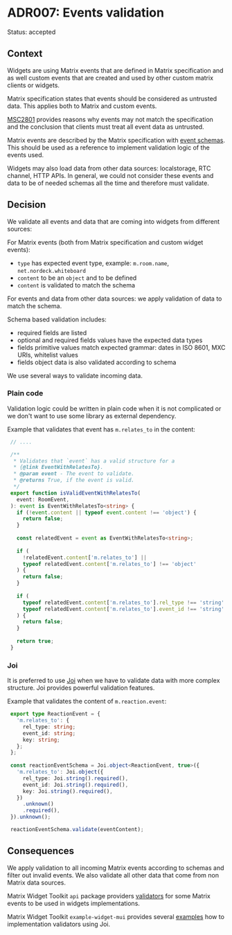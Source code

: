 # ADR007: Events validation

Status: accepted

<!-- These documents have names that are short noun phrases. For example, "ADR001: Deployment on Ruby on Rails 3.0.10" or "ADR009: LDAP for Multitenant Integration" -->

## Context

Widgets are using Matrix events that are defined in Matrix specification and as well custom events that are
created and used by other custom matrix clients or widgets.

Matrix specification states that events should be considered as untrusted data. This applies both to Matrix and
custom events.

[MSC2801][msc2801] provides reasons why events may not match the specification and the conclusion that
clients must treat all event data as untrusted.

Matrix events are described by the Matrix specification with [event schemas][eventSchemas]. This should be used as
a reference to implement validation logic of the events used.

Widgets may also load data from other data sources: localstorage, RTC channel, HTTP APIs. In general,
we could not consider these events and data to be of needed schemas all the time and therefore must validate.

<!--
This section describes the forces at play, including technological, political, social, and project local. These forces are probably in tension, and should be called out as such. The language in this section is value-neutral. It is simply describing facts. -->

## Decision

<!-- This section describes our response to these forces. It is stated in full sentences, with active voice. "We will ..." -->

We validate all events and data that are coming into widgets from different sources:

For Matrix events (both from Matrix specification and custom widget events):

- `type` has expected event type, example: `m.room.name`, `net.nordeck.whiteboard`
- `content` to be an `object` and to be defined
- `content` is validated to match the schema

For events and data from other data sources: we apply validation of data to match the schema.

Schema based validation includes:

- required fields are listed
- optional and required fields values have the expected data types
- fields primitive values match expected grammar: dates in ISO 8601, MXC URIs, whitelist values
- fields object data is also validated according to schema

We use several ways to validate incoming data.

### Plain code

Validation logic could be written in plain code when it is not complicated or we don't want to use some library as external dependency.

Example that validates that event has `m.relates_to` in the content:

<!--prettier-ignore-->
   ```ts
    // ....

    /**
     * Validates that `event` has a valid structure for a
     * {@link EventWithRelatesTo}.
     * @param event - The event to validate.
     * @returns True, if the event is valid.
     */
    export function isValidEventWithRelatesTo(
      event: RoomEvent,
    ): event is EventWithRelatesTo<string> {
      if (!event.content || typeof event.content !== 'object') {
        return false;
      }
    
      const relatedEvent = event as EventWithRelatesTo<string>;
    
      if (
        !relatedEvent.content['m.relates_to'] ||
        typeof relatedEvent.content['m.relates_to'] !== 'object'
      ) {
        return false;
      }
    
      if (
        typeof relatedEvent.content['m.relates_to'].rel_type !== 'string' ||
        typeof relatedEvent.content['m.relates_to'].event_id !== 'string'
      ) {
        return false;
      }
    
      return true;
    }
   ```

### Joi

It is preferred to use [Joi][joi] when we have to validate data with more complex structure. Joi provides powerful
validation features.

Example that validates the content of `m.reaction.event`:

<!--prettier-ignore-->
   ```ts
    export type ReactionEvent = {
      'm.relates_to': {
        rel_type: string;
        event_id: string;
        key: string;
      };
    };
    
    const reactionEventSchema = Joi.object<ReactionEvent, true>({
      'm.relates_to': Joi.object({
        rel_type: Joi.string().required(),
        event_id: Joi.string().required(),
        key: Joi.string().required(),
      })
        .unknown()
        .required(),
    }).unknown();

    reactionEventSchema.validate(eventContent);
   ```

## Consequences

<!-- This section describes the resulting context, after applying the decision. All consequences should be listed here, not just the "positive" ones. A particular decision may have positive, negative, and neutral consequences, but all of them affect the team and project in the future. -->

We apply validation to all incoming Matrix events according to schemas and filter out invalid events. We also
validate all other data that come from non Matrix data sources.

Matrix Widget Toolkit `api` package providers [validators][toolkitApiExtras]
for some Matrix events to be used in widgets implementations.

Matrix Widget Toolkit `example-widget-mui` provides several [examples][toolkitExampleWidgetEvents] how to implementation validators using Joi.

<!-- This template is taken from a blog post by Michael Nygard http://thinkrelevance.com/blog/2011/11/15/documenting-architecture-decisions -->

[msc2801]: https://github.com/matrix-org/matrix-spec-proposals/pull/2801
[eventSchemas]: https://github.com/matrix-org/matrix-spec/tree/main/data/event-schemas/schema
[strippedState]: https://spec.matrix.org/v1.13/client-server-api/#stripped-state
[joi]: https://joi.dev/
[toolkitApiExtras]: https://github.com/nordeck/matrix-widget-toolkit/tree/main/packages/api/src/api/extras
[toolkitExampleWidgetEvents]: https://github.com/nordeck/matrix-widget-toolkit/tree/main/example-widget-mui/src/events
